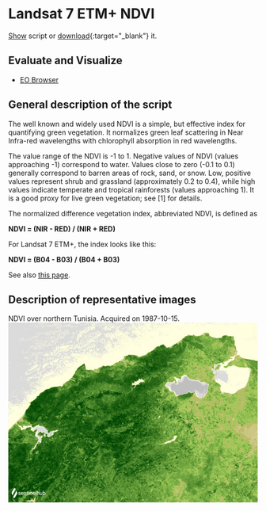 # Landsat 7 ETM+ NDVI

<a href="#" id='togglescript'>Show</a> script or [download](script.js){:target="_blank"} it.
<div id='script_view' style="display:none">
{% highlight javascript %}
      {% include_relative script.js %}
{% endhighlight %}
</div>

## Evaluate and Visualize

- [EO Browser](https://sentinelshare.page.link/SJSv)

## General description of the script

The well known and widely used NDVI is a simple, but effective index for quantifying green vegetation. It normalizes green leaf scattering in Near Infra-red wavelengths with chlorophyll absorption in red wavelengths.

The value range of the NDVI is -1 to 1. Negative values of NDVI (values approaching -1) correspond to water. Values close to zero (-0.1 to 0.1) generally correspond to barren areas of rock, sand, or snow. Low, positive values represent shrub and grassland (approximately 0.2 to 0.4), while high values indicate temperate and tropical rainforests (values approaching 1). It is a good proxy for live green vegetation; see [1] for details.

The normalized difference vegetation index, abbreviated NDVI, is defined as

**NDVI = (NIR - RED) / (NIR + RED)**

For Landsat 7 ETM+, the index looks like this:

**NDVI = (B04 - B03) / (B04 + B03)**

See also [this page](https://custom-scripts.sentinel-hub.com/sentinel-2/ndwi/#).

## Description of representative images

NDVI over northern Tunisia. Acquired on 1987-10-15.
![The script example 1](fig/fig1.png)

